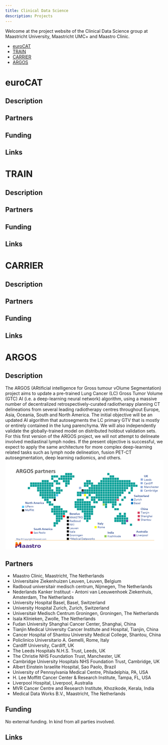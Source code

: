 ```yaml
---
title: Clinical Data Science
description: Projects
---
```

Welcome at the project website of the Clinical Data Science group at Maastricht University, Maastricht UMC+ and Maastro Clinic.
* [euroCAT](projects.md#euroCAT)
* [TRAIN](projects.md#TRAIN)
* [CARRIER](projects.md#CARRIER)
* [ARGOS](projects.md#ARGOS)

# euroCAT
## Description
## Partners
## Funding
## Links 

# TRAIN
## Description
## Partners
## Funding
## Links 

# CARRIER
## Description
## Partners
## Funding
## Links 

# ARGOS
## Description
The ARGOS (ARtificial intelligence for Gross tumour vOlume Segmentation) project aims to update a pre-trained Lung Cancer (LC) Gross Tumor Volume (GTC) AI (i.e. a deep-learning neural network)  algorithm,  using  a  massive  number  of  decentralized  retrospectively-curated radiotherapy planning CT delineations from several leading radiotherapy centres throughout Europe, Asia, Oceania, South and North America. The initial objective will be an updated AI algorithm that autosegments the LC primary GTV that is mostly or entirely contained in the lung parenchyma. We will also independently validate the globally-trained model on distributed holdout validation sets. For  this  first  version  of  the  ARGOS  project,  we  will  not  attempt  to  delineate  involved mediastinal lymph nodes. If the present objective is successful, we expect to apply the same architecture for more complex deep-learning related tasks such as lymph node delineation, fusion PET-CT autosegmentation, deep learning radiomics, and others. 
![ARGOS Oct 2021](media/ARGOS_Oct2021_partners_snapshot.png)
## Partners
- Maastro Clinic, Maastricht, The Netherlands
- Universitaire Ziekenhuizen Leuven, Leuven, Belgium
- Radboud universitair medisch centrum, Nijmegen, The Netherlands
- Nederlands Kanker Instituut - Antoni van Leeuwenhoek Ziekenhuis, Amsterdam, The Netherlands
- University Hospital Basel, Basel, Switzerland
- University Hospital Zurich, Zurich, Switzerland
- Universitair Medisch Centrum Groningen, Groningen, The Netherlands
- Isala Klinieken, Zwolle, The Netherlands
- Fudan University Shanghai Cancer Center, Shanghai, China
- Tianjin Medical University Cancer Institute and Hospital, Tianjin, China
- Cancer Hospital of Shantou University Medical College, Shantou, China
- Policlinico Universitario A. Gemelli, Rome, Italy
- Cardiff University, Cardiff, UK
- The Leeds Hospitals N.H.S. Trust, Leeds, UK
- The Christie NHS Foundation Trust, Manchester, UK
- Cambridge University Hospitals NHS Foundation Trust, Cambridge, UK
- Albert Einstein Israelite Hospital, Sao Paolo, Brazil
- University of Pennsylvania Medical Centre, Philadelphia, PA, USA
- H. Lee Moffitt Cancer Center & Research Institute, Tampa, FL, USA
- Liverpool Hospital, Liverpool, Australia
- MVR Cancer Centre and Research Institute, Khozikode, Kerala, India
- Medical Data Works B.V., Maastricht, The Netherlands
## Funding
No external funding. In kind from all parties involved.
## Links 
